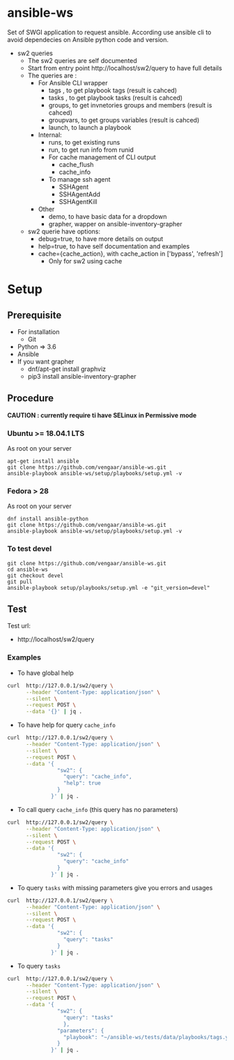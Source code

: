 # ansible-ws

Set of SWGI application to request ansible.
According use ansible cli to avoid dependecies on Ansible python code and version.

* sw2 queries 
    * The sw2 queries are self documented
    * Start from entry point http://localhost/sw2/query to have full details
    * The queries are :
        * For Ansible CLI wrapper
            * tags , to get playbook tags (result is cahced)
            * tasks , to get playbook tasks (result is cahced)
            * groups, to get invnetories groups and members (result is cahced)
            * groupvars, to get groups variables (result is cahced)
            * launch, to launch a playbook
        * Internal:
            * runs, to get existing runs
            * run, to get run info from runid
            * For cache management of CLI output
                * cache_flush
                * cache_info
            * To manage ssh agent
                * SSHAgent
                * SSHAgentAdd
                * SSHAgentKill
        * Other
            * demo, to have basic data for a dropdown
            * grapher, wapper on ansible-inventory-grapher
    * sw2 querie have options:
        * debug=true, to have more details on output
        * help=true, to have self documentation and examples
        * cache={cache_action}, with cache_action in ['bypass', 'refresh']
            * Only for sw2 using cache

# Setup

## Prerequisite

* For installation
  * Git
* Python => 3.6
* Ansible
* If you want grapher
  * dnf/apt-get install graphviz
  * pip3 install ansible-inventory-grapher

## Procedure

**CAUTION : currently require ti have SELinux in Permissive mode**

### Ubuntu >= 18.04.1 LTS

As root on your server

~~~~
apt-get install ansible
git clone https://github.com/vengaar/ansible-ws.git
ansible-playbook ansible-ws/setup/playbooks/setup.yml -v
~~~~

### Fedora > 28
   
As root on your server

~~~~
dnf install ansible-python
git clone https://github.com/vengaar/ansible-ws.git
ansible-playbook ansible-ws/setup/playbooks/setup.yml -v
~~~~

### To test devel

~~~~
git clone https://github.com/vengaar/ansible-ws.git
cd ansible-ws
git checkout devel
git pull
ansible-playbook setup/playbooks/setup.yml -e "git_version=devel"
~~~~


## Test
Test url:

* http://localhost/sw2/query

### Examples

* To have global help

~~~bash
curl  http://127.0.0.1/sw2/query \
      --header "Content-Type: application/json" \
      --silent \
      --request POST \
      --data '{}' | jq .
~~~~

* To have help for query `cache_info`

~~~bash
curl  http://127.0.0.1/sw2/query \
      --header "Content-Type: application/json" \
      --silent \
      --request POST \
      --data '{
                "sw2": {
                  "query": "cache_info",
                  "help": true
                }
              }' | jq .
~~~

* To call query `cache_info` (this query has no parameters)

~~~bash
curl  http://127.0.0.1/sw2/query \
      --header "Content-Type: application/json" \
      --silent \
      --request POST \
      --data '{
                "sw2": {
                  "query": "cache_info"
                }
              }' | jq .
~~~

* To query `tasks` with missing parameters give you errors and usages

~~~bash
curl  http://127.0.0.1/sw2/query \
      --header "Content-Type: application/json" \
      --silent \
      --request POST \
      --data '{
                "sw2": {
                  "query": "tasks"
                }
              }' | jq .
~~~

* To query `tasks`

~~~bash
curl  http://127.0.0.1/sw2/query \
      --header "Content-Type: application/json" \
      --silent \
      --request POST \
      --data '{
                "sw2": {
                  "query": "tasks"
                  },
                "parameters": {
                  "playbook": "~/ansible-ws/tests/data/playbooks/tags.yml"
                }
              }' | jq .
~~~


